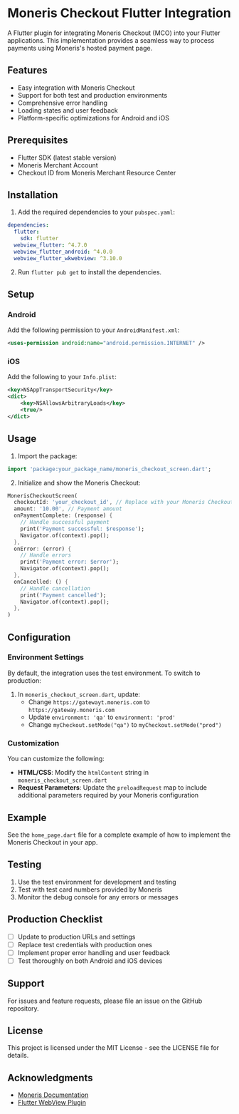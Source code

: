 # Moneris Checkout Flutter Integration

A Flutter plugin for integrating Moneris Checkout (MCO) into your Flutter applications. This implementation provides a seamless way to process payments using Moneris's hosted payment page.

## Features

- Easy integration with Moneris Checkout
- Support for both test and production environments
- Comprehensive error handling
- Loading states and user feedback
- Platform-specific optimizations for Android and iOS

## Prerequisites

- Flutter SDK (latest stable version)
- Moneris Merchant Account
- Checkout ID from Moneris Merchant Resource Center

## Installation

1. Add the required dependencies to your `pubspec.yaml`:

```yaml
dependencies:
  flutter:
    sdk: flutter
  webview_flutter: ^4.7.0
  webview_flutter_android: ^4.0.0
  webview_flutter_wkwebview: ^3.10.0
```

2. Run `flutter pub get` to install the dependencies.

## Setup

### Android

Add the following permission to your `AndroidManifest.xml`:

```xml
<uses-permission android:name="android.permission.INTERNET" />
```

### iOS

Add the following to your `Info.plist`:

```xml
<key>NSAppTransportSecurity</key>
<dict>
    <key>NSAllowsArbitraryLoads</key>
    <true/>
</dict>
```

## Usage

1. Import the package:

```dart
import 'package:your_package_name/moneris_checkout_screen.dart';
```

2. Initialize and show the Moneris Checkout:

```dart
MonerisCheckoutScreen(
  checkoutId: 'your_checkout_id', // Replace with your Moneris Checkout ID
  amount: '10.00', // Payment amount
  onPaymentComplete: (response) {
    // Handle successful payment
    print('Payment successful: $response');
    Navigator.of(context).pop();
  },
  onError: (error) {
    // Handle errors
    print('Payment error: $error');
    Navigator.of(context).pop();
  },
  onCancelled: () {
    // Handle cancellation
    print('Payment cancelled');
    Navigator.of(context).pop();
  },
)
```

## Configuration

### Environment Settings

By default, the integration uses the test environment. To switch to production:

1. In `moneris_checkout_screen.dart`, update:
   - Change `https://gatewayt.moneris.com` to `https://gateway.moneris.com`
   - Update `environment: 'qa'` to `environment: 'prod'`
   - Change `myCheckout.setMode("qa")` to `myCheckout.setMode("prod")`

### Customization

You can customize the following:
- **HTML/CSS**: Modify the `htmlContent` string in `moneris_checkout_screen.dart`
- **Request Parameters**: Update the `preloadRequest` map to include additional parameters required by your Moneris configuration

## Example

See the `home_page.dart` file for a complete example of how to implement the Moneris Checkout in your app.

## Testing

1. Use the test environment for development and testing
2. Test with test card numbers provided by Moneris
3. Monitor the debug console for any errors or messages

## Production Checklist

- [ ] Update to production URLs and settings
- [ ] Replace test credentials with production ones
- [ ] Implement proper error handling and user feedback
- [ ] Test thoroughly on both Android and iOS devices

## Support

For issues and feature requests, please file an issue on the GitHub repository.

## License

This project is licensed under the MIT License - see the LICENSE file for details.

## Acknowledgments

- [Moneris Documentation](https://developer.moneris.com/)
- [Flutter WebView Plugin](https://pub.dev/packages/webview_flutter)
